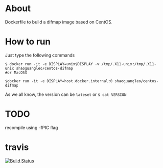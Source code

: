# About

Dockerfile to build a difmap image based on CentOS.

# How to run

Just type the following commands

```
$ docker run -it -e DISPLAY=unix$DISPLAY -v /tmp/.X11-unix:/tmp/.X11-unix shaoguangleo/centos-difmap
#or MacOSX

$docker run -it -e DISPLAY=host.docker.internal:0 shaoguangleo/centos-difmap
```

As we all know, the version can be `lateset` or `$ cat VERSION`

# TODO

recompile using -fPIC flag

# travis

[![Build Status](https://www.travis-ci.org/shaoguangleo/docker-centos-difmap.svg?branch=master)](https://www.travis-ci.org/shaoguangleo/docker-centos-difmap)
